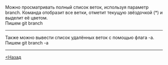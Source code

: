 Можно просматривать полный список веток, используя параметр branch. Команда отобразит все ветки, отметит текущую звёздочкой (*) и выделит её цветом.  
Пишем git branch

---

Также можно вывести список удалённых веток с помощью флага -a.  
Пишем git branch -a

---

[<Назад](/readme.md)